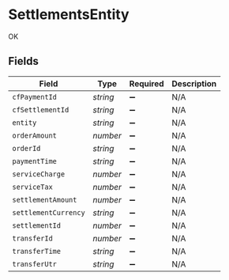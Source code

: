 # SettlementsEntity

OK


## Fields

| Field                | Type                 | Required             | Description          |
| -------------------- | -------------------- | -------------------- | -------------------- |
| `cfPaymentId`        | *string*             | :heavy_minus_sign:   | N/A                  |
| `cfSettlementId`     | *string*             | :heavy_minus_sign:   | N/A                  |
| `entity`             | *string*             | :heavy_minus_sign:   | N/A                  |
| `orderAmount`        | *number*             | :heavy_minus_sign:   | N/A                  |
| `orderId`            | *string*             | :heavy_minus_sign:   | N/A                  |
| `paymentTime`        | *string*             | :heavy_minus_sign:   | N/A                  |
| `serviceCharge`      | *number*             | :heavy_minus_sign:   | N/A                  |
| `serviceTax`         | *number*             | :heavy_minus_sign:   | N/A                  |
| `settlementAmount`   | *number*             | :heavy_minus_sign:   | N/A                  |
| `settlementCurrency` | *string*             | :heavy_minus_sign:   | N/A                  |
| `settlementId`       | *number*             | :heavy_minus_sign:   | N/A                  |
| `transferId`         | *number*             | :heavy_minus_sign:   | N/A                  |
| `transferTime`       | *string*             | :heavy_minus_sign:   | N/A                  |
| `transferUtr`        | *string*             | :heavy_minus_sign:   | N/A                  |